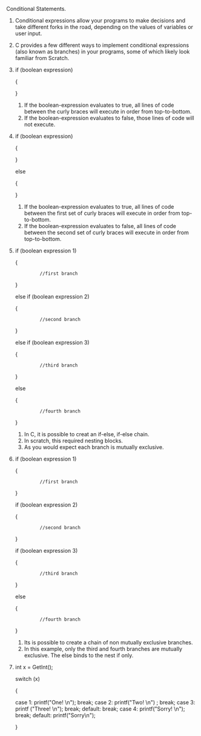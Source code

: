 Conditional Statements.
1. Conditional expressions allow your programs to make decisions and take different forks in the road, depending on the values of variables or user input.
2. C provides a few different ways to implement conditional expressions (also known as branches) in your programs, some of which likely look familiar from Scratch.
3. if (boolean expression)
 
   {
   
   }
   1. If the boolean-expression evaluates to true, all lines of code between the curly braces will execute in order from top-to-bottom.
   2. If the boolean-expression evaluates to false, those lines of code will not execute.
4. if (boolean expression)

   {

   }
   
   else
   
   {
   
   }
   1. If the boolean-expression evaluates to true, all lines of code between the first set of curly braces will execute in order from top-to-bottom.
   2. If the boolean-expression evaluates to false, all lines of code between the second set of curly braces will execute in order from top-to-bottom.
5. if (boolean expression 1)

   {
   
                //first branch

   }
   
   else if (boolean expression 2)
   
   {

                //second branch 

   }

    else if (boolean expression 3)
   
   {
   
                //third branch 

   }

   else

   {

                //fourth branch

   }

   1. In C, it is possible to creat an if-else, if-else chain.
   2. In scratch, this required nesting blocks.
   3. As you would expect each branch is mutually exclusive.
6. if (boolean expression 1)

   {
   
                //first branch

   }
   
   if (boolean expression 2)
   
   {

                //second branch 

   }

   if (boolean expression 3)
   
   {
   
                //third branch 

   }

   else

   {

                //fourth branch

   }

   1. Its is possible to create a chain of non mutually exclusive branches.
   2. In this example, only the third and fourth branches are mutually exclusive. The else binds to the nest if only.
6. int x = GetInt();
   
   switch (x)

   {

   case 1:
      printf("One! \n");
      break;
   case 2:
      printf("Two! \n") ;
      break;
   case 3:
      printf ("Three! \n"); break; default:
      break;
   case 4:
      printf("Sorry! \n");
      break;
   default:
      printf("Sorry\n");

   }

   

   
   

